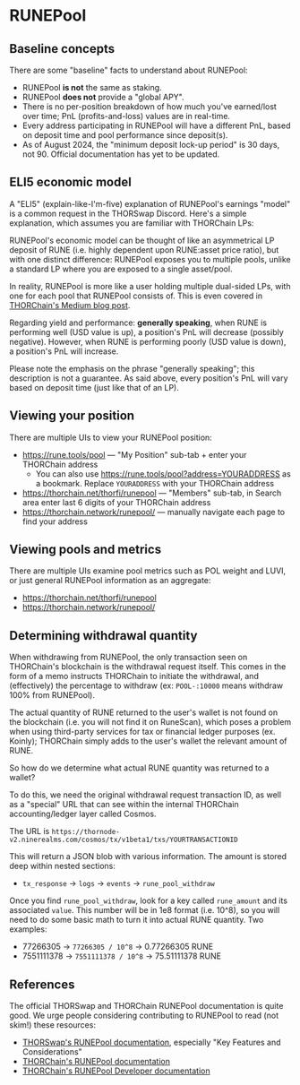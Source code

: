 # RUNEPool

## Baseline concepts

There are some "baseline" facts to understand about RUNEPool:

- RUNEPool **is not** the same as staking.
- RUNEPool **does not** provide a "global APY".
- There is no per-position breakdown of how much you've earned/lost over time; PnL (profits-and-loss) values are in real-time.
- Every address participating in RUNEPool will have a different PnL, based on deposit time and pool performance since deposit(s).
- As of August 2024, the "minimum deposit lock-up period" is 30 days, not 90.  Official documentation has yet to be updated.

## ELI5 economic model

A "ELI5" (explain-like-I'm-five) explanation of RUNEPool's earnings "model" is
a common request in the THORSwap Discord.  Here's a simple explanation, which
assumes you are familiar with THORChain LPs:

RUNEPool's economic model can be thought of like an asymmetrical LP deposit of
RUNE (i.e. highly dependent upon RUNE:asset price ratio), but with one distinct
difference: RUNEPool exposes you to multiple pools, unlike a standard LP where
you are exposed to a single asset/pool.

In reality, RUNEPool is more like a user holding multiple dual-sided LPs,
with one for each pool that RUNEPool consists of.  This is even covered in
[THORChain's Medium blog post](https://medium.com/thorchain/runepool-on-thorchain-bf8fef5587d5).

Regarding yield and performance: **generally speaking**, when RUNE is
performing well (USD value is up), a position's PnL will decrease (possibly
negative).  However, when RUNE is performing poorly (USD value is down), a
position's PnL will increase.

Please note the emphasis on the phrase "generally speaking"; this description
is not a guarantee.  As said above, every position's PnL will vary based on
deposit time (just like that of an LP).

## Viewing your position

There are multiple UIs to view your RUNEPool position:

- <https://rune.tools/pool> &mdash; "My Position" sub-tab + enter your THORChain address
  - You can also use <https://rune.tools/pool?address=YOURADDRESS> as a bookmark.  Replace `YOURADDRESS` with your THORChain address
- <https://thorchain.net/thorfi/runepool> &mdash; "Members" sub-tab, in Search area enter last 6 digits of your THORChain address
- <https://thorchain.network/runepool/> &mdash; manually navigate each page to find your address

## Viewing pools and metrics

There are multiple UIs examine pool metrics such as POL weight and LUVI, or
just general RUNEPool information as an aggregate:

- <https://thorchain.net/thorfi/runepool>
- <https://thorchain.network/runepool/>

## Determining withdrawal quantity

When withdrawing from RUNEPool, the only transaction seen on THORChain's
blockchain is the withdrawal request itself.  This comes in the form of a memo
instructs THORChain to initiate the withdrawal, and (effectively) the
percentage to withdraw (ex: `POOL-:10000` means withdraw 100% from RUNEPool).

The actual quantity of RUNE returned to the user's wallet is not found on the
blockchain (i.e. you will not find it on RuneScan), which poses a problem when
using third-party services for tax or financial ledger purposes (ex. Koinly);
THORChain simply adds to the user's wallet the relevant amount of RUNE.

So how do we determine what actual RUNE quantity was returned to a wallet?

To do this, we need the original withdrawal request transaction ID, as well as a
"special" URL that can see within the internal THORChain accounting/ledger
layer called Cosmos.

The URL is `https://thornode-v2.ninerealms.com/cosmos/tx/v1beta1/txs/YOURTRANSACTIONID`

This will return a JSON blob with various information.  The amount is stored
deep within nested sections:

- `tx_response` &rarr; `logs` &rarr; `events` &rarr; `rune_pool_withdraw`

Once you find `rune_pool_withdraw`, look for a key called `rune_amount` and its
associated `value`.  This number will be in 1e8 format (i.e. 10^8), so you will
need to do some basic math to turn it into actual RUNE quantity.  Two examples:

- 77266305 &rarr; `77266305 / 10^8` &rarr; 0.77266305 RUNE
- 7551111378 &rarr; `7551111378 / 10^8` &rarr; 75.51111378 RUNE

## References

The official THORSwap and THORChain RUNEPool documentation is quite good.  We
urge people considering contributing to RUNEPool to read (not skim!) these
resources:

- [THORSwap's RUNEPool documentation](https://docs.thorswap.finance/thorswap/thorswap/runepool), especially "Key Features and Considerations"
- [THORChain's RUNEPool documentation](https://docs.thorchain.org/thorchain-finance/runepool)
- [THORChain's RUNEPool Developer documentation](https://dev.thorchain.org/concepts/rune-pool.html)
